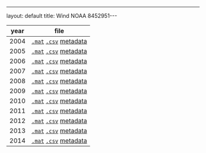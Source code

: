 ---
layout: default
title: Wind NOAA 8452951---

year | file
------|------
2004  |[``.mat``](Data/wind/8452951/2004/wind_2004_8452951.mat) [``.csv``](Data/wind/8452951/2004/wind_2004_8452951.csv) [metadata](Data/wind/8452951/2004/README_wind_2004_8452951.json)
2005  |[``.mat``](Data/wind/8452951/2005/wind_2005_8452951.mat) [``.csv``](Data/wind/8452951/2005/wind_2005_8452951.csv) [metadata](Data/wind/8452951/2005/README_wind_2005_8452951.json)
2006  |[``.mat``](Data/wind/8452951/2006/wind_2006_8452951.mat) [``.csv``](Data/wind/8452951/2006/wind_2006_8452951.csv) [metadata](Data/wind/8452951/2006/README_wind_2006_8452951.json)
2007  |[``.mat``](Data/wind/8452951/2007/wind_2007_8452951.mat) [``.csv``](Data/wind/8452951/2007/wind_2007_8452951.csv) [metadata](Data/wind/8452951/2007/README_wind_2007_8452951.json)
2008  |[``.mat``](Data/wind/8452951/2008/wind_2008_8452951.mat) [``.csv``](Data/wind/8452951/2008/wind_2008_8452951.csv) [metadata](Data/wind/8452951/2008/README_wind_2008_8452951.json)
2009  |[``.mat``](Data/wind/8452951/2009/wind_2009_8452951.mat) [``.csv``](Data/wind/8452951/2009/wind_2009_8452951.csv) [metadata](Data/wind/8452951/2009/README_wind_2009_8452951.json)
2010  |[``.mat``](Data/wind/8452951/2010/wind_2010_8452951.mat) [``.csv``](Data/wind/8452951/2010/wind_2010_8452951.csv) [metadata](Data/wind/8452951/2010/README_wind_2010_8452951.json)
2011  |[``.mat``](Data/wind/8452951/2011/wind_2011_8452951.mat) [``.csv``](Data/wind/8452951/2011/wind_2011_8452951.csv) [metadata](Data/wind/8452951/2011/README_wind_2011_8452951.json)
2012  |[``.mat``](Data/wind/8452951/2012/wind_2012_8452951.mat) [``.csv``](Data/wind/8452951/2012/wind_2012_8452951.csv) [metadata](Data/wind/8452951/2012/README_wind_2012_8452951.json)
2013  |[``.mat``](Data/wind/8452951/2013/wind_2013_8452951.mat) [``.csv``](Data/wind/8452951/2013/wind_2013_8452951.csv) [metadata](Data/wind/8452951/2013/README_wind_2013_8452951.json)
2014  |[``.mat``](Data/wind/8452951/2014/wind_2014_8452951.mat) [``.csv``](Data/wind/8452951/2014/wind_2014_8452951.csv) [metadata](Data/wind/8452951/2014/README_wind_2014_8452951.json)
